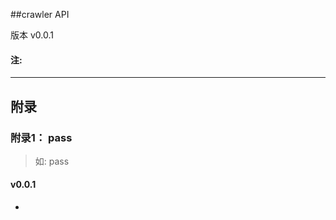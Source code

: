 ##crawler API

版本 v0.0.1

#### 注:

-------------------------------
## 附录

### 附录1： pass
>如: pass

#### v0.0.1
  *